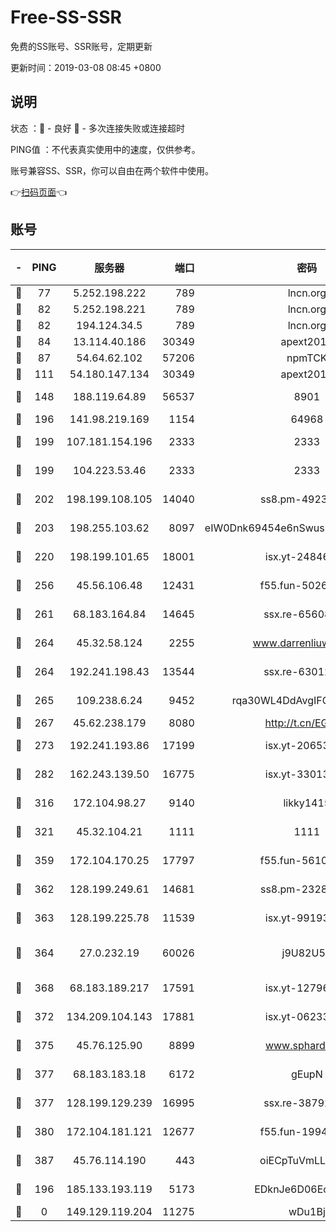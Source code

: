 # Free-SS-SSR

免费的SS账号、SSR账号，定期更新

更新时间：2019-03-08 08:45 +0800

## 说明

状态     ：🙂 - 良好 🙁 - 多次连接失败或连接超时

PING值   ：不代表真实使用中的速度，仅供参考。

账号兼容SS、SSR，你可以自由在两个软件中使用。

👉[扫码页面](https://liesauer.github.io/Free-SS-SSR/)👈

## 账号

|-|PING|服务器|端口|密码|加密方式|区域|
|:----:|:----:|:-----:|-----:|:----:|:----:|:----:|
|🙂|77|5.252.198.222|789|lncn.org|rc4|JP|
|🙂|82|5.252.198.221|789|lncn.org|rc4|JP|
|🙂|82|194.124.34.5|789|lncn.org|rc4|JP|
|🙂|84|13.114.40.186|30349|apext2019|chacha20|JP|
|🙂|87|54.64.62.102|57206|npmTCK|rc4-md5|JP|
|🙂|111|54.180.147.134|30349|apext2019|chacha20|KR|
|🙂|148|188.119.64.89|56537|8901|aes-256-cfb|RU|
|🙂|196|141.98.219.169|1154|64968|chacha20|US|
|🙂|199|107.181.154.196|2333|2333|aes-256-cfb|US|
|🙂|199|104.223.53.46|2333|2333|aes-256-cfb|US|
|🙂|202|198.199.108.105|14040|ss8.pm-49239037|aes-256-cfb|US|
|🙂|203|198.255.103.62|8097|eIW0Dnk69454e6nSwuspv9DmS201tQ0D|aes-256-cfb|US|
|🙂|220|198.199.101.65|18001|isx.yt-24846326|aes-256-cfb|US|
|🙂|256|45.56.106.48|12431|f55.fun-50265389|aes-256-cfb|US|
|🙂|261|68.183.164.84|14645|ssx.re-65608232|aes-256-cfb|US|
|🙂|264|45.32.58.124|2255|www.darrenliuwei.com|aes-256-cfb|JP|
|🙂|264|192.241.198.43|13544|ssx.re-63012988|aes-256-cfb|US|
|🙂|265|109.238.6.24|9452|rqa30WL4DdAvgIFG6Fs3znzTa|aes-256-cfb|FR|
|🙂|267|45.62.238.179|8080|http://t.cn/EGJIyrl|rc4-md5|CA|
|🙂|273|192.241.193.86|17199|isx.yt-20653329|aes-256-cfb|US|
|🙂|282|162.243.139.50|16775|isx.yt-33013834|aes-256-cfb|US|
|🙂|316|172.104.98.27|9140|likky1415|aes-256-cfb|JP|
|🙂|321|45.32.104.21|1111|1111|aes-256-cfb|SG|
|🙂|359|172.104.170.25|17797|f55.fun-56102907|aes-256-cfb|SG|
|🙂|362|128.199.249.61|14681|ss8.pm-23285637|aes-256-cfb|SG|
|🙂|363|128.199.225.78|11539|isx.yt-99193903|aes-256-cfb|SG|
|🙂|364|27.0.232.19|60026|j9U82U53|xchacha20-ietf-poly1305|HK|
|🙂|368|68.183.189.217|17591|isx.yt-12796868|aes-256-cfb|SG|
|🙂|372|134.209.104.143|17881|isx.yt-06233308|aes-256-cfb|SG|
|🙂|375|45.76.125.90|8899|www.sphard.com|aes-256-cfb|AU|
|🙂|377|68.183.183.18|6172|gEupN|aes-256-cfb|SG|
|🙂|377|128.199.129.239|16995|ssx.re-38792926|aes-256-cfb|SG|
|🙂|380|172.104.181.121|12677|f55.fun-19942121|aes-256-cfb|SG|
|🙂|387|45.76.114.190|443|oiECpTuVmLLxk4Ts|aes-256-cfb|AU|
|🙁|196|185.133.193.119|5173|EDknJe6D06EoWDaw|aes-256-cfb|US|
|🙁|0|149.129.119.204|11275|wDu1Bj|rc4-md5|HK|
